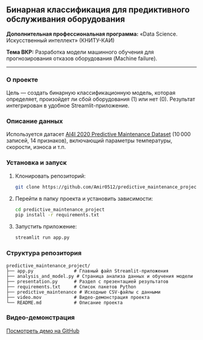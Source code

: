 ## Бинарная классификация для предиктивного обслуживания оборудования

**Дополнительная профессиональная программа:** «Data Science. Искусственный интеллект» (КНИТУ-КАИ)

**Тема ВКР:** Разработка модели машинного обучения для прогнозирования отказов оборудования (Machine failure).

---

### О проекте

Цель — создать бинарную классификационную модель, которая определяет, произойдет ли сбой оборудования (1) или нет (0). Результат интегрирован в удобное Streamlit-приложение.

### Описание данных

Используется датасет [AI4I 2020 Predictive Maintenance Dataset](https://archive.ics.uci.edu/dataset/601/predictive+maintenance+dataset) (10 000 записей, 14 признаков), включающий параметры температуры, скорости, износа и т.п.

### Установка и запуск

1. Клонировать репозиторий:

   ```bash
   git clone https://github.com/Amir0512/predictive_maintenance_project
   ```
2. Перейти в папку проекта и установить зависимости:

   ```bash
   cd predictive_maintenance_project
   pip install -r requirements.txt
   ```
3. Запустить приложение:

   ```bash
   streamlit run app.py
   ```

### Структура репозитория

```
predictive_maintenance_project/
├── app.py               # Главный файл Streamlit-приложения
├── analysis_and_model.py # Страница анализа данных и обучения модели
├── presentation.py      # Раздел с презентацией результатов
├── requirements.txt     # Список пакетов Python
├── predictive_maintenance # Исходные CSV-файлы с данными
├── video.mov            # Видео-демонстрация проекта
└── README.md            # Описание проекта 
```

### Видео-демонстрация

[Посмотреть демо на GitHub](https://github.com/Amir0512/predictive_maintenance_project/blob/main/video.mov)


